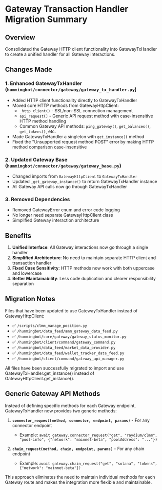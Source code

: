 # Gateway Transaction Handler Migration Summary

## Overview
Consolidated the Gateway HTTP client functionality into GatewayTxHandler to create a unified handler for all Gateway interactions.

## Changes Made

### 1. Enhanced GatewayTxHandler (`hummingbot/connector/gateway/gateway_tx_handler.py`)
- Added HTTP client functionality directly to GatewayTxHandler
- Moved core HTTP methods from GatewayHttpClient:
  - `_http_client()` - SSL/non-SSL connection management
  - `api_request()` - Generic API request method with case-insensitive HTTP method handling
  - Common Gateway API methods: `ping_gateway()`, `get_balances()`, `get_tokens()`, etc.
- Made GatewayTxHandler a singleton with `get_instance()` method
- Fixed the "Unsupported request method POST" error by making HTTP method comparison case-insensitive

### 2. Updated Gateway Base (`hummingbot/connector/gateway/gateway_base.py`)
- Changed imports from `GatewayHttpClient` to `GatewayTxHandler`
- Updated `_get_gateway_instance()` to return GatewayTxHandler instance
- All Gateway API calls now go through GatewayTxHandler

### 3. Removed Dependencies
- Removed GatewayError enum and error code logging
- No longer need separate GatewayHttpClient class
- Simplified Gateway interaction architecture

## Benefits
1. **Unified Interface**: All Gateway interactions now go through a single handler
2. **Simplified Architecture**: No need to maintain separate HTTP client and transaction handler
3. **Fixed Case Sensitivity**: HTTP methods now work with both uppercase and lowercase
4. **Better Maintainability**: Less code duplication and clearer responsibility separation

## Migration Notes
Files that have been updated to use GatewayTxHandler instead of GatewayHttpClient:
- ✅ `/scripts/clmm_manage_position.py`
- ✅ `/hummingbot/data_feed/amm_gateway_data_feed.py`
- ✅ `/hummingbot/core/gateway/gateway_status_monitor.py`
- ✅ `/hummingbot/client/command/gateway_command.py`
- ✅ `/hummingbot/data_feed/market_data_provider.py`
- ✅ `/hummingbot/data_feed/wallet_tracker_data_feed.py`
- ✅ `/hummingbot/client/command/gateway_api_manager.py`

All files have been successfully migrated to import and use GatewayTxHandler.get_instance() instead of GatewayHttpClient.get_instance().

## Generic Gateway API Methods
Instead of defining specific methods for each Gateway endpoint, GatewayTxHandler now provides two generic methods:

1. **`connector_request(method, connector, endpoint, params)`** - For any connector endpoint
   - Example: `await gateway.connector_request("get", "raydium/clmm", "pool-info", {"network": "mainnet-beta", "poolAddress": "..."})`

2. **`chain_request(method, chain, endpoint, params)`** - For any chain endpoint
   - Example: `await gateway.chain_request("get", "solana", "tokens", {"network": "mainnet-beta"})`

This approach eliminates the need to maintain individual methods for each Gateway route and makes the integration more flexible and maintainable.
